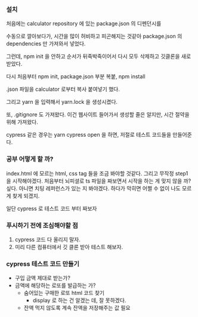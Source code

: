 ### 설치

처음에는 calculator repository 에 있는 package.json 의 디펜던시를

수동으로 깔아보다가, 시간을 많이 허비하고 피곤해지는 것같아 package.json 의 dependencies 만 가져와서 넣었다.

그런데, npm init 을 안하고 순서가 뒤죽박죽이어서 다시 모두 삭제하고 깃클론을 새로받았다.

다시 처음부터 npm init, package.json 부분 복붙, npm install

.json 파일을 calculator 로부터 복사 붙여넣기 했다.

그리고 yarn 을 입력해서 yarn.lock 을 생성시켰다.

또, .gitignore 도 가져왔다. 이건 웹사이트 들어가서 생성할 줄은 알지만, 시간 절약을 위해 가져왔다.

cypress 같은 경우는 yarn cypress open 을 하면, 저절로 테스트 코드들을 만들어준다.

### 공부 어떻게 할 까?

index.html 에 모르는 html, css tag 들을 조금 봐야할 것같다. 그리고 무작정 step1 을 시작해야겠다. 처음부터 뇌피셜로 ts 파일을 짜보면서 시작을 하는 게 맞지 않을 까? 싶다. 아니면 치팅 레퍼런스가 있는 지 봐야겠다. 하다가 막히면 어쩔 수 없이 나도 모르게 찾게 되겠지.

일단 cypress 로 테스트 코드 부터 짜보자

### 푸시하기 전에 조심해야할 점
1. cypress 코드 다 올리지 말자.
2. 미리 다른 컴퓨터에서 깃 클론 받아 테스트 해보자.

### cypress 테스트 코드 만들기
- 구입 금액 제대로 받는가?
- 금액에 해당하는 로또를 발급하는 가?
	- 숨어있는 구매한 로또 html 코드 찾기
		- display 로 하는 건 알겠는 데, 잘 못하겠다.
	- 잔액 먹지 않도록 계속 잔액을 저장해주는 값 필요